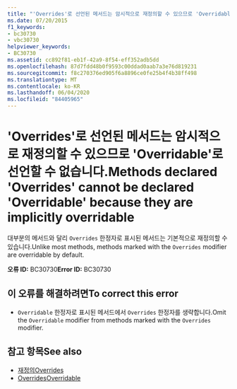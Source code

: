 ```yaml
---
title: "'Overrides'로 선언된 메서드는 암시적으로 재정의할 수 있으므로 'Overridable'로 선언할 수 없습니다."
ms.date: 07/20/2015
f1_keywords:
- bc30730
- vbc30730
helpviewer_keywords:
- BC30730
ms.assetid: cc892f81-eb1f-42a9-8f54-eff352adb5dd
ms.openlocfilehash: 87d7fdd48b0f9593c00ddad0aab7a3e76d819231
ms.sourcegitcommit: f8c270376ed905f6a8896ce0fe25b4f4b38ff498
ms.translationtype: MT
ms.contentlocale: ko-KR
ms.lasthandoff: 06/04/2020
ms.locfileid: "84405965"
---
```

# <a name="methods-declared-overrides-cannot-be-declared-overridable-because-they-are-implicitly-overridable"></a><span data-ttu-id="e649e-102">'Overrides'로 선언된 메서드는 암시적으로 재정의할 수 있으므로 'Overridable'로 선언할 수 없습니다.</span><span class="sxs-lookup"><span data-stu-id="e649e-102">Methods declared 'Overrides' cannot be declared 'Overridable' because they are implicitly overridable</span></span>
<span data-ttu-id="e649e-103">대부분의 메서드와 달리 `Overrides` 한정자로 표시된 메서드는 기본적으로 재정의할 수 있습니다.</span><span class="sxs-lookup"><span data-stu-id="e649e-103">Unlike most methods, methods marked with the `Overrides` modifier are overridable by default.</span></span>  
  
 <span data-ttu-id="e649e-104">**오류 ID:** BC30730</span><span class="sxs-lookup"><span data-stu-id="e649e-104">**Error ID:** BC30730</span></span>  
  
## <a name="to-correct-this-error"></a><span data-ttu-id="e649e-105">이 오류를 해결하려면</span><span class="sxs-lookup"><span data-stu-id="e649e-105">To correct this error</span></span>  
  
- <span data-ttu-id="e649e-106">`Overridable` 한정자로 표시된 메서드에서 `Overrides` 한정자를 생략합니다.</span><span class="sxs-lookup"><span data-stu-id="e649e-106">Omit the `Overridable` modifier from methods marked with the `Overrides` modifier.</span></span>  
  
## <a name="see-also"></a><span data-ttu-id="e649e-107">참고 항목</span><span class="sxs-lookup"><span data-stu-id="e649e-107">See also</span></span>

- [<span data-ttu-id="e649e-108">재정의</span><span class="sxs-lookup"><span data-stu-id="e649e-108">Overrides</span></span>](../language-reference/modifiers/overrides.md)
- [<span data-ttu-id="e649e-109">Overrides</span><span class="sxs-lookup"><span data-stu-id="e649e-109">Overridable</span></span>](../language-reference/modifiers/overridable.md)

